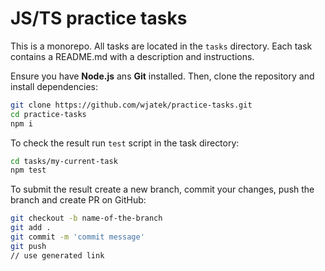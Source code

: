 # JS/TS practice tasks

This is a monorepo. All tasks are located in the `tasks` directory. Each task contains a README.md with a description and instructions.

Ensure you have **Node.js** ans **Git** installed. Then, clone the repository and install dependencies:

```sh
git clone https://github.com/wjatek/practice-tasks.git
cd practice-tasks
npm i
```

To check the result run `test` script in the task directory:

```sh
cd tasks/my-current-task
npm test
```

To submit the result create a new branch, commit your changes, push the branch and create PR on GitHub:

```sh
git checkout -b name-of-the-branch
git add .
git commit -m 'commit message'
git push
// use generated link
```
